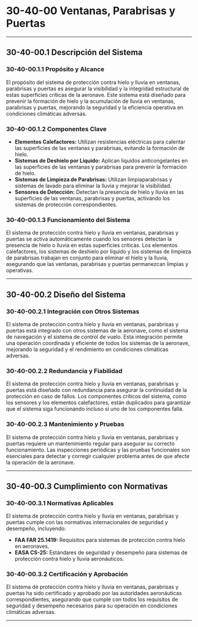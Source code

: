 # 30-40-00 Ventanas, Parabrisas y Puertas

---

## **30-40-00.1 Descripción del Sistema**

### **30-40-00.1.1 Propósito y Alcance**

El propósito del sistema de protección contra hielo y lluvia en ventanas, parabrisas y puertas es asegurar la visibilidad y la integridad estructural de estas superficies críticas de la aeronave. Este sistema está diseñado para prevenir la formación de hielo y la acumulación de lluvia en ventanas, parabrisas y puertas, mejorando la seguridad y la eficiencia operativa en condiciones climáticas adversas.

### **30-40-00.1.2 Componentes Clave**

- **Elementos Calefactores:** Utilizan resistencias eléctricas para calentar las superficies de las ventanas y parabrisas, evitando la formación de hielo.
- **Sistemas de Deshielo por Líquido:** Aplican líquidos anticongelantes en las superficies de las ventanas y parabrisas para prevenir la formación de hielo.
- **Sistemas de Limpieza de Parabrisas:** Utilizan limpiaparabrisas y sistemas de lavado para eliminar la lluvia y mejorar la visibilidad.
- **Sensores de Detección:** Detectan la presencia de hielo y lluvia en las superficies de las ventanas, parabrisas y puertas, activando los sistemas de protección correspondientes.

### **30-40-00.1.3 Funcionamiento del Sistema**

El sistema de protección contra hielo y lluvia en ventanas, parabrisas y puertas se activa automáticamente cuando los sensores detectan la presencia de hielo o lluvia en estas superficies críticas. Los elementos calefactores, los sistemas de deshielo por líquido y los sistemas de limpieza de parabrisas trabajan en conjunto para eliminar el hielo y la lluvia, asegurando que las ventanas, parabrisas y puertas permanezcan limpias y operativas.

---

## **30-40-00.2 Diseño del Sistema**

### **30-40-00.2.1 Integración con Otros Sistemas**

El sistema de protección contra hielo y lluvia en ventanas, parabrisas y puertas está integrado con otros sistemas de la aeronave, como el sistema de navegación y el sistema de control de vuelo. Esta integración permite una operación coordinada y eficiente de todos los sistemas de la aeronave, mejorando la seguridad y el rendimiento en condiciones climáticas adversas.

### **30-40-00.2.2 Redundancia y Fiabilidad**

El sistema de protección contra hielo y lluvia en ventanas, parabrisas y puertas está diseñado con redundancia para asegurar la continuidad de la protección en caso de fallos. Los componentes críticos del sistema, como los sensores y los elementos calefactores, están duplicados para garantizar que el sistema siga funcionando incluso si uno de los componentes falla.

### **30-40-00.2.3 Mantenimiento y Pruebas**

El sistema de protección contra hielo y lluvia en ventanas, parabrisas y puertas requiere un mantenimiento regular para asegurar su correcto funcionamiento. Las inspecciones periódicas y las pruebas funcionales son esenciales para detectar y corregir cualquier problema antes de que afecte la operación de la aeronave.

---

## **30-40-00.3 Cumplimiento con Normativas**

### **30-40-00.3.1 Normativas Aplicables**

El sistema de protección contra hielo y lluvia en ventanas, parabrisas y puertas cumple con las normativas internacionales de seguridad y desempeño, incluyendo:

- **FAA FAR 25.1419:** Requisitos para sistemas de protección contra hielo en aeronaves.
- **EASA CS-25:** Estándares de seguridad y desempeño para sistemas de protección contra hielo y lluvia aeronáuticos.

### **30-40-00.3.2 Certificación y Aprobación**

El sistema de protección contra hielo y lluvia en ventanas, parabrisas y puertas ha sido certificado y aprobado por las autoridades aeronáuticas correspondientes, asegurando que cumple con todos los requisitos de seguridad y desempeño necesarios para su operación en condiciones climáticas adversas.

---
